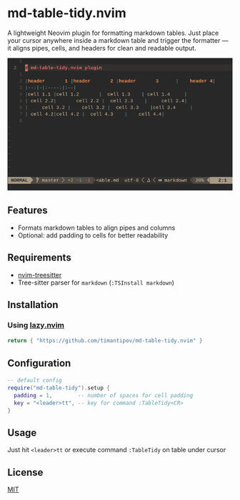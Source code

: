 
# md-table-tidy.nvim

A lightweight Neovim plugin for formatting markdown tables.
Just place your cursor anywhere inside a markdown table and trigger the formatter — it aligns pipes, cells, and headers for clean and readable output.

![demo](./demo.gif)

## Features
- Formats markdown tables to align pipes and columns
- Optional: add padding to cells for better readability

## Requirements
- [nvim-treesitter](https://github.com/nvim-treesitter/nvim-treesitter)
- Tree-sitter parser for `markdown` (`:TSInstall markdown`)

## Installation
### Using [lazy.nvim](https://github.com/folke/lazy.nvim)
```lua
return { "https://github.com/timantipov/md-table-tidy.nvim" }
```
## Configuration
```lua
-- default config
require("md-table-tidy").setup {
  padding = 1,        -- number of spaces for cell padding
  key = "<leader>tt", -- key for command :TableTidy<CR>
}
```
## Usage
Just hit `<leader>tt` or execute command `:TableTidy` on table under cursor
## License
[MIT](./LICENSE)
